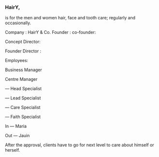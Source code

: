### HairY,

is for the men and women hair, face and tooth care; regularly and occasionally.

Company : HairY & Co.
Founder : 
co-founder:

Concept Director:

Founder Director :

Employees:

Business Manager

Centre Manager

 — Head Specialist
 
 — Lead Specialist
 
 — Care Specialist
 
 — Faith Specialist

 In — Maria
 
 Out — Jauin 

After the approval, clients have to go for next level to care about himself or herself.
